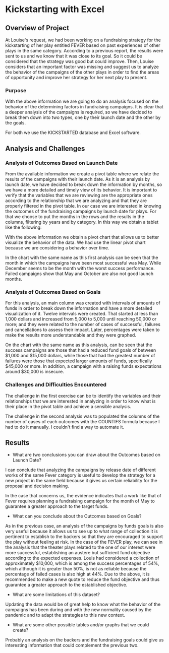 # Kickstarting with Excel

## Overview of Project

At Louise's request, we had been working on a fundraising strategy for the kickstarting of her play entitled FEVER based on past experiences of other plays in the same category. 
According to a previous report, the results were sent to us and we know that it was close to its goal. So it could be considered that the strategy was good but could improve. 
Then, Louise considers that an important factor was missing and suggest us to analyze the behavior of the campaigns of the other plays in order to find the areas of opportunity and improve her strategy for her next play to present.

### Purpose
With the above information we are going to do an analysis focused on the behavior of the determining factors in fundraising campaigns.
It is clear that a deeper analysis of the campaigns is required, so we have decided to break them down into two types, one by their launch date and the other by the goals.

For both we use the KICKSTARTED database and Excel software.

## Analysis and Challenges

### Analysis of Outcomes Based on Launch Date
From the available information we create a pivot table where we relate the results of the campaigns with their launch date. 
As it is an analysis by launch date, we have decided to break down the information by months, so we have a more detailed and timely view of its behavior. 
It is important to verify that the variables that we are reviewing are the appropriate ones according to the relationship that we are analyzing and that they are properly filtered in the pivot table. 
In our case we are interested in knowing the outcomes of the fundraising campaigns by launch date for plays. For that we choose to put the months in the rows and the results in the columns, filtering by years and by category.
In this way we obtain a tablet like the following:

With the above information we obtain a pivot chart that allows us to better visualize the behavior of the data. 
We had use the linear pivot chart because we are considering a behavior over time.

In the chart with the same name as this first analysis can be seen that the month in which the campaigns have been most successful was May. 
While December seems to be the month with the worst success performance. 
Failed campaigns show that May and October are also not good launch months.

### Analysis of Outcomes Based on Goals

For this analysis, an main column was created with intervals of amounts of funds in order to break down the information and have a more detailed visualization of it. 
Twelve intervals were created. That started at less than 1,000 dollars and increased from 5,000 to 5,000 until reaching 50,000 or more; and they were related to the number of cases of successful, failures and cancellations to assess their impact. 
Later, percentages were taken to make the results more understandable and they were graphed.

On the chart with the same name as this analysis, can be seen that the success campaigns are those that had a reduced fund goals of between $1,000 and $15,000 dollars, while those that had the greatest number of failures were those that expected larger amounts of funds, specifically $45,000 or more. 
In addition, a campaign with a raising funds expectations around $30,000 is insecure.


### Challenges and Difficulties Encountered

The challenge in the first exercise can be to identify the variables and their relationships that we are interested in analyzing in order to know what is their place in the pivot table and achieve a sensible analysis.

The challenge in the second analysis was to populated the columns of the number of cases of each outcomes with the COUNTIFS formula because I had to do it manually. I couldn't find a way to automate it.

## Results

- What are two conclusions you can draw about the Outcomes based on Launch Date?

I can conclude that analyzing the campaigns by release date of different works of the same Fever category is useful to develop the strategy for a new project in the same field because it gives us certain reliability for the proposal and decision making.

In the case that concerns us, the evidence indicates that a work like that of Fever requires planning a fundraising campaign for the month of May to guarantee a greater approach to the target funds.


- What can you conclude about the Outcomes based on Goals?

As in the previous case, an analysis of the campaigns by funds goals is also very useful because it allows us to see up to what range of collection it is pertinent to establish to the backers so that they are encouraged to support the play without feeling at risk.
In the case of the FEVER play, we can see in the analysis that the theater plays related to the one of our interest were more successful, establishing an austere but sufficient fund objective according to the expected expenses. Louis had considered a collection of approximately $10,000, which is among the success percentages of 54%, which although it is greater than 50%, is not as reliable because the percentage of failed cases is also high at 44%. Due to the above, it is recommended to make a new quote to reduce the fund objective and thus guarantee a greater approach to the established objective.


- What are some limitations of this dataset?

Updating the data would be of great help to know what the behavior of the campaigns has been during and with the new normality caused by the pandemic and to adapt the strategies to this new context.

- What are some other possible tables and/or graphs that we could create?

Probably an analysis on the backers and the fundraising goals could give us interesting information that could complement the previous two.



